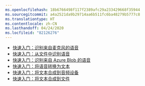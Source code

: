 ```yaml
---
ms.openlocfilehash: 18b6766498f117f2389afc29a233429668f35944
ms.sourcegitcommit: a4a2521da9b29714aa6b511fc6ba48279b5777c8
ms.translationtype: HT
ms.contentlocale: zh-CN
ms.lasthandoff: 04/24/2020
ms.locfileid: "82126276"
---
```

- [快速入门：识别来自麦克风的语音](~/articles/cognitive-services/speech-service/quickstarts/speech-to-text-from-microphone.md)
- [快速入门：从文件中识别语音](~/articles/cognitive-services/speech-service/quickstarts/speech-to-text-from-file.md)
- [快速入门：识别来自 Azure Blob 的语音](~/articles/cognitive-services/speech-service/quickstarts/from-blob.md)
- [快速入门：将语音转换为文本](~/articles/cognitive-services/speech-service/quickstarts/translate-speech-to-text.md)
- [快速入门：将文本合成到音频设备](~/articles/cognitive-services/speech-service/quickstarts/text-to-speech.md)
- [快速入门：将文本合成到文件](~/articles/cognitive-services/speech-service/quickstarts/text-to-speech-audio-file.md)

<!-- - [Quickstart: Recognize Intents](~/articles/cognitive-services/speech-service/quickstarts/intent-recognition.md) -->
<!-- - [Quickstart: Create a custom voice assistant](~/articles/cognitive-services/speech-service/quickstarts/voice-assistants.md) -->
